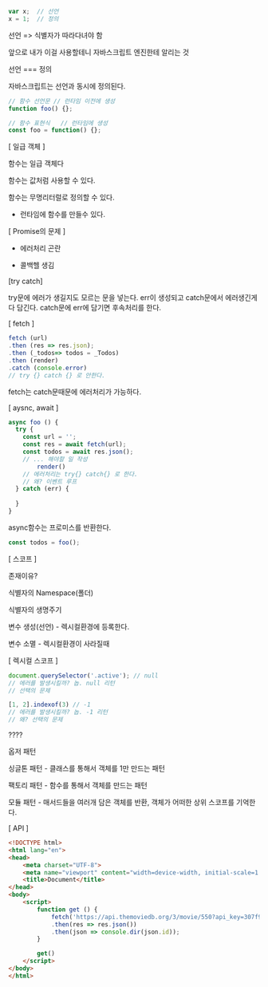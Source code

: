 ```js
var x;	// 선언
x = 1;	// 정의
```

선언 => 식별자가 따라다녀야 함

앞으로 내가 이걸 사용할테니 자바스크립트 엔진한테 알리는 것

선언 === 정의 

자바스크립트는 선언과 동시에 정의된다.

```js
// 함수 선언문 // 런타임 이전에 생성
function foo() {};

// 함수 표현식	// 런타임에 생성
const foo = function() {};
```

[ 일급 객체 ]

함수는 일급 객체다

함수는 값처럼 사용할 수 있다.

함수는 무명리터럴로 정의할 수 있다.

- 런타임에 함수를 만들수 있다.



[ Promise의 문제 ]

- 에러처리 곤란

  

- 콜백헬 생김



[try catch]

try문에 에러가 생길지도 모르는 문을 넣는다. err이 생성되고 catch문에서 에러생긴게 다 담긴다. catch문에 err에 담기면 후속처리를 한다.



[ fetch ]

```js
fetch (url) 
.then (res => res.json);
.then (_todos=> todos = _Todos)
.then (render)
.catch (console.error)
// try {} catch {} 로 안한다.
```

fetch는 catch문때문에 에러처리가 가능하다.



[ aysnc, await ]

```js
async foo () {
  try {
    const url = '';
    const res = await fetch(url);
    const todos = await res.json();
    // ... 해야할 일 작성 
		render()
    // 에러처리는 try{} catch{} 로 한다.
    // 왜? 이벤트 루프    
  } catch (err) {
		
  }
}
```

async함수는 프로미스를 반환한다.

```js
const todos = foo();
```



[ 스코프 ]

존재이유?

식별자의 Namespace(폴더)

식별자의 생명주기 

변수 생성(선언) - 렉시컬환경에 등록한다.

변수 소멸 - 렉시컬환경이 사라질때

[ 렉시컬 스코프 ]



```js
document.querySelector('.active'); // null
// 에러를 발생시킬까? 놉. null 리턴
// 선택의 문제

[1, 2].indexof(3) // -1
// 에러를 발생시킬까? 놉. -1 리턴
// 왜? 선택의 문제
```



????

옵저 패턴

싱글톤 패턴 - 클래스를 통해서 객체를 1만 만드는 패턴

팩토리 패턴 - 함수를 통해서 객체를 만드는 패턴

모듈 패턴 - 매서드들을 여러개 담은 객체를 반환, 객체가 어떠한 상위 스코프를 기억한다. 



[ API ]

```html
<!DOCTYPE html>
<html lang="en">
<head>
    <meta charset="UTF-8">
    <meta name="viewport" content="width=device-width, initial-scale=1.0">
    <title>Document</title>
</head>
<body>
    <script>
        function get () {
            fetch('https://api.themoviedb.org/3/movie/550?api_key=307f989bd4d1b2124427b7772542ea7a')
            .then(res => res.json())
            .then(json => console.dir(json.id));
        }

        get()
    </script>
</body>
</html>
```






